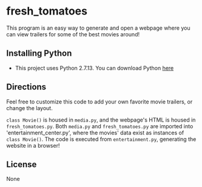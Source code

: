 # fresh_tomatoes

This program is an easy way to generate and open a webpage where you can view trailers for some of the best movies around!


## Installing Python

  - This project uses Python 2.7.13. You can download Python [here](https://www.python.org/downloads/)


## Directions

Feel free to customize this code to add your own favorite movie trailers, or change the layout.

`class Movie()` is housed in `media.py`, and the webpage's HTML is housed in `fresh_tomatoes.py`. Both `media.py` and `fresh_tomatoes.py` are imported into 'entertainment_center.py', where the movies' data exist as instances of `class Movie()`. The code is executed from `entertainment.py`, generating the website in a browser!


## License

None
